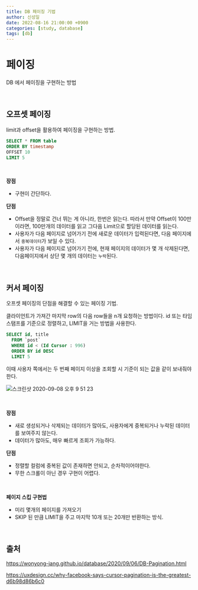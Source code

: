 ```yaml
---
title: DB 페이징 기법
author: 신성일
date: 2022-08-16 21:00:00 +0900
categories: [study, database]
tags: [db]
---
```


# 페이징

DB 에서 페이징을 구현하는 방법

<br/>

## 오프셋 페이징

limit과 offset을 활용하여 페이징을 구현하는 방법.

```SQL
SELECT * FROM table
ORDER BY timestamp
OFFSET 10
LIMIT 5
```

<br/>

**장점**

- 구현이 간단하다.

**단점**

- Offset을 정말로 건너 뛰는 게 아니라, 한번은 읽는다. 따라서 만약 Offset이 100만이라면, 100만개의 데이터를 읽고 그다음 Limit으로 할당된 데이터를 읽는다.
- 사용자가 다음 페이지로 넘어가기 전에 새로운 데이터가 입력된다면, 다음 페이지에서 `중복데이터`가 보일 수 있다.
- 사용자가 다음 페이지로 넘어가기 전에, 현재 페이지의 데이터가 몇 개 삭제된다면, 다음페이지에서 상단 몇 개의 데이터는 `누락`된다.

<br/>

## 커서 페이징

오프셋 페이징의 단점을 해결할 수 있는 페이징 기법.

클라이언트가 가져간 마지막 row의 다음 row들을 n개 요청하는 방법이다. id 또는 타임스탬프를 기준으로 정렬하고, LIMIT을 거는 방법을 사용한다.

```SQL
SELECT id, title
  FROM `post`
  WHERE id < (Id Cursor : 996)
  ORDER BY id DESC
  LIMIT 5
```

이때 사용자 쪽에서는 두 번째 페이지 이상을 조회할 시 기준이 되는 값을 같이 보내줘야 한다.

![스크린샷 2020-09-08 오후 9 51 23](https://user-images.githubusercontent.com/26623547/92478677-750d4a00-f21d-11ea-90c8-e914139e38e8.png)

<br/>

**장점**

- 새로 생성되거나 삭제되는 데이터가 많아도, 사용자에게 중복되거나 누락된 데이터를 보여주지 않는다.
- 데이터가 많아도, 매우 빠르게 조회가 가능하다.

**단점**

- 정렬할 컬럼에 중복된 값이 존재하면 안되고, 순차적이어야한다.
- 무한 스크롤이 아닌 경우 구현이 어렵다.

<br/>

**페이지 스킵 구현법**

- 미리 몇개의 페이지를 가져오기
- SKIP 된 만큼 LIMIT을 주고 마지막 10개 또는 20개만 반환하는 방식.

<br/>

## 출처

https://wonyong-jang.github.io/database/2020/09/06/DB-Pagination.html

https://uxdesign.cc/why-facebook-says-cursor-pagination-is-the-greatest-d6b98d86b6c0
